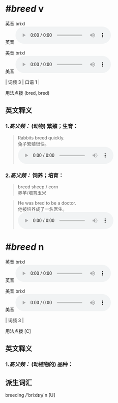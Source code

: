 # ***\#breed*** v
英音 briːd  
英音
<audio src="./media/breed-B.aac" controls="controls"></audio>

美音 briːd  
美音
<audio src="./media/breed.aac" controls="controls"></audio>



| 词频 3 | 口语 1 |  

用法点拨  (bred, bred)

英文释义
---
### 1.*高义频：* **(动物) 繁殖；生育：**  

 > Rabbits breed quickly.   
 > 兔子繁殖很快。    
<audio src="./media/1-breed.aac" controls="controls"></audio>

### 2.*高义频：* **饲养；培育：**  

 > breed sheep / corn  
 > 养羊/培育玉米    

 > He was bred to be a doctor.   
 > 他被培养成了一名医生。    
<audio src="./media/2-breed.aac" controls="controls"></audio>


# ***\#breed*** n
英音 briːd  
英音
<audio src="./media/breed-B.aac" controls="controls"></audio>

美音 briːd  
美音
<audio src="./media/breed.aac" controls="controls"></audio>



| 词频 3 |  

用法点拨  [C]

英文释义
---
### 1.*高义频：* **(动植物的) 品种：**  


派生词汇
---
breeding /'briːdɪŋ/ n [U]  

